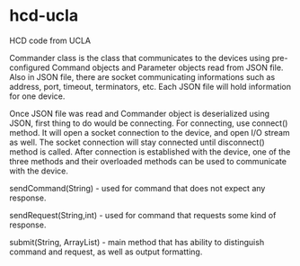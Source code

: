 hcd-ucla
========

HCD code from UCLA

Commander class is the class that communicates to the devices
using pre-configured Command objects and Parameter objects read from JSON file.
Also in JSON file, there are socket communicating informations such as address, port, timeout, terminators, etc.
Each JSON file will hold information for one device. 

Once JSON file was read and Commander object is deserialized using JSON, first thing to do would be connecting.
For connecting, use connect() method. It will open a socket connection to the device, and open I/O stream as well.
The socket connection will stay connected until disconnect() method is called.
After connection is established with the device, one of the three methods and their overloaded methods can be used to communicate with the device.

sendCommand(String) - used for command that does not expect any response.

sendRequest(String,int) - used for command that requests some kind of response.

submit(String, ArrayList<Object>) - main method that has ability to distinguish command and request, as well as output formatting.

